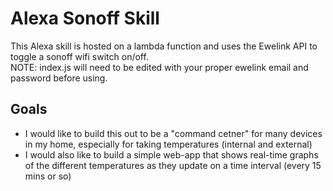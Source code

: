 # Alexa Sonoff Skill
This Alexa skill is hosted on a lambda function and uses the Ewelink API to toggle a sonoff wifi switch on/off.  
NOTE: index.js will need to be edited with your proper ewelink email and password before using. 
## Goals
- I would like to build this out to be a "command cetner" for many devices in my home, especially for taking temperatures (internal and external)
- I would also like to build a simple web-app that shows real-time graphs of the different temperatures as they update on a time interval (every 15 mins or so)
